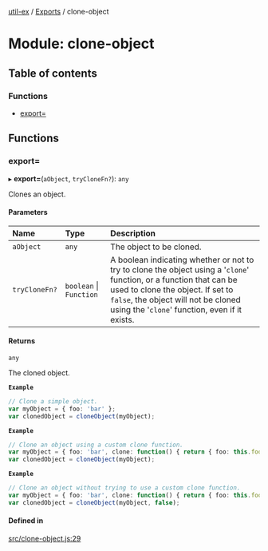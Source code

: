 [util-ex](../README.md) / [Exports](../modules.md) / clone-object

# Module: clone-object

## Table of contents

### Functions

- [export=](clone_object.md#export=)

## Functions

### export&#x3D;

▸ **export=**(`aObject`, `tryCloneFn?`): `any`

Clones an object.

#### Parameters

| Name | Type | Description |
| :------ | :------ | :------ |
| `aObject` | `any` | The object to be cloned. |
| `tryCloneFn?` | `boolean` \| `Function` | A boolean indicating whether or not to try to clone the object using a '`clone`' function, or a function that can be used to clone the object. If set to `false`, the object will not be cloned using the '`clone`' function, even if it exists. |

#### Returns

`any`

The cloned object.

**`Example`**

```ts
// Clone a simple object.
var myObject = { foo: 'bar' };
var clonedObject = cloneObject(myObject);
```

**`Example`**

```ts
// Clone an object using a custom clone function.
var myObject = { foo: 'bar', clone: function() { return { foo: this.foo }; } };
var clonedObject = cloneObject(myObject);
```

**`Example`**

```ts
// Clone an object without trying to use a custom clone function.
var myObject = { foo: 'bar', clone: function() { return { foo: this.foo }; } };
var clonedObject = cloneObject(myObject, false);
```

#### Defined in

[src/clone-object.js:29](https://github.com/snowyu/util-ex.js/blob/cfd4615/src/clone-object.js#L29)
